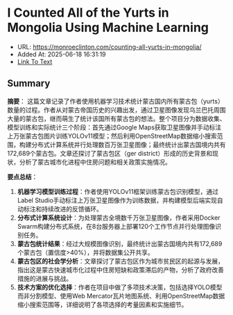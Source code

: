 # I Counted All of the Yurts in Mongolia Using Machine Learning
- URL: https://monroeclinton.com/counting-all-yurts-in-mongolia/
- Added At: 2025-06-18 16:31:19
- [Link To Text](2025-06-18-i-counted-all-of-the-yurts-in-mongolia-using-machine-learning_raw.md)

## Summary
**摘要**：
这篇文章记录了作者使用机器学习技术统计蒙古国内所有蒙古包（yurts）数量的过程。作者从对蒙古帝国历史的兴趣出发，通过卫星图像发现乌兰巴托周围大量的蒙古包，继而萌生了统计该国所有蒙古包的想法。整个项目分为数据收集、模型训练和实际统计三个阶段：首先通过Google Maps获取卫星图像并手动标注上万张蒙古包图片训练YOLOv11模型；然后利用OpenStreetMap数据缩小搜索范围，构建分布式计算系统并行处理数百万张卫星图像；最终统计出蒙古国境内共有172,689个蒙古包。文章还探讨了蒙古包区（ger district）形成的历史背景和现状，分析了蒙古城市化进程中住房问题和相关政策实施情况。

**要点总结**：
1. **机器学习模型训练过程**：作者使用YOLOv11框架训练蒙古包识别模型，通过Label Studio手动标注上万张卫星图像作为训练数据，并构建模型后端实现自动标注和持续改进的反馈循环。
2. **分布式计算系统设计**：为处理蒙古全境数千万张卫星图像，作者采用Docker Swarm构建分布式系统，在8台服务器上部署120个工作节点并行处理图像识别任务。
3. **蒙古包统计结果**：经过大规模图像识别，最终统计出蒙古国境内共有172,689个蒙古包（置信度>40%），并将数据集公开共享。
4. **蒙古包区的社会学分析**：文章探讨了蒙古包区作为城市贫民区的起源与发展，指出这是蒙古快速城市化过程中住房短缺和政策滞后的产物，分析了政府改善措施的进展与挑战。
5. **技术方案的优化选择**：作者在项目中做了多项技术决策，包括选择YOLO模型而非分割模型、使用Web Mercator瓦片地图系统、利用OpenStreetMap数据缩小搜索范围等，详细说明了各项选择的考量因素和实施细节。

